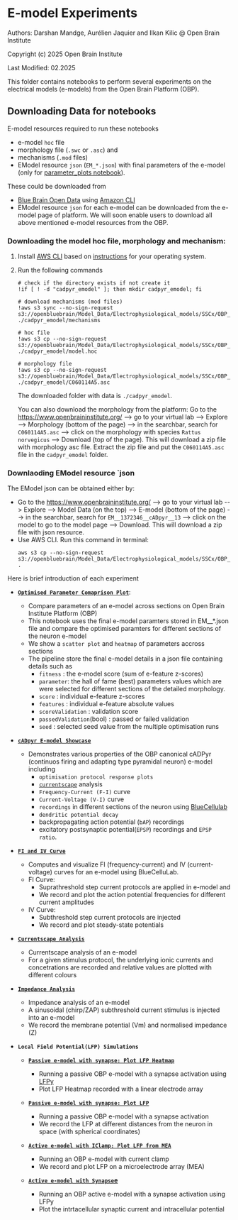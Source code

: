 # E-model Experiments

Authors: Darshan Mandge, Aurélien Jaquier and Ilkan Kilic @ Open Brain Institute

Copyright (c) 2025 Open Brain Institute

Last Modified: 02.2025

This folder contains notebooks to perform several experiments on the electrical models (e-models) from the Open Brain Platform (OBP).

## Downloading Data for notebooks
E-model resources required to run these notebooks
- e-model `hoc` file 
- morphology file (`.swc` or `.asc`) and 
- mechanisms (`.mod` files)
- EModel resource `json` (`EM_*.json`) with final parameters of the e-model (only for [parameter_plots notebook](parameters_plot/analysis_notebook.ipynb)).


These could be downloaded from 
- [Blue Brain Open Data](https://registry.opendata.aws/bluebrain_opendata/) using [Amazon CLI](https://aws.amazon.com/cli/) 
-  EModel resource `json` for each e-model can be downloaded from the e-model page of platform. We will soon enable users to download all above mentioned e-model resources from the OBP.


### Downloading the model hoc file, morphology and mechanism:


1. Install [AWS CLI](https://docs.aws.amazon.com/cli/latest/userguide/cli-chap-welcome.html) based on [instructions](https://docs.aws.amazon.com/cli/latest/userguide/getting-started-install.html) for your operating system.

1. Run the following commands
    ```
    # check if the directory exists if not create it
    !if [ ! -d "cadpyr_emodel" ]; then mkdir cadpyr_emodel; fi 

    # download mechanisms (mod files)
    !aws s3 sync --no-sign-request s3://openbluebrain/Model_Data/Electrophysiological_models/SSCx/OBP_SSCx/emodels/detailed/cADpyr/mechanisms ./cadpyr_emodel/mechanisms 

    # hoc file
    !aws s3 cp --no-sign-request s3://openbluebrain/Model_Data/Electrophysiological_models/SSCx/OBP_SSCx/emodels/detailed/cADpyr/model.hoc ./cadpyr_emodel/model.hoc

    # morphology file 
    !aws s3 cp --no-sign-request s3://openbluebrain/Model_Data/Electrophysiological_models/SSCx/OBP_SSCx/emodels/detailed/cADpyr/C060114A5.asc ./cadpyr_emodel/C060114A5.asc
    ```
    The downloaded folder with data is `./cadpyr_emodel`.

    You can also download the morphology from the platform:
    Go to the https://www.openbraininstitute.org/ --> go to your virtual lab --> Explore --> Morphology (bottom of the page) --> in the searchbar, search for `C060114A5.asc` --> click on the morphology with species `Rattus norvegicus` --> Download (top of the page). 
    This will download a zip file with morphology asc file. Extract the zip file and put the `C060114A5.asc` file in the `cadpyr_emodel` folder.

### Downlaoding EModel resource `json
The EModel json can be obtained either by:
- Go to the https://www.openbraininstitute.org/ --> go to your virtual lab --> Explore --> Model Data (on the top)  --> E-model (bottom of the page) --> in the searchbar, search for `EM__1372346__cADpyr__13` --> click on the model to go to the model page --> Download. 
This will download a zip file with json resource.
- Use AWS CLI. Run this command in terminal: 
    ```
    aws s3 cp --no-sign-request s3://openbluebrain/Model_Data/Electrophysiological_models/SSCx/OBP_SSCx/emodels/detailed/cADpyr/EM__emodel=cADpyr__etype=cADpyr__mtype=L5_TPC_A__species=mouse__brain_region=grey__iteration=1372346__13.json .
    ```

Here is brief introduction of each experiment

- [**`Optimised Parameter Comaprison Plot`**](parameters_plot/analysis_notebook.ipynb):
    - Compare parameters of an e-model across sections on Open Brain Institute Platform (OBP)
    - This notebook uses the final e-model paramters stored in EM__*.json file and compare the optimised paramters for different sections of the neuron e-model
    - We show a `scatter plot` and `heatmap` of parameters accross sections
    - The pipeline store the final e-model details in a json file  containing details such as
        - `fitness`  : the e-model score (sum of e-feature z-scores)
        - `parameter`: the hall of fame (best) parameters values which are were selected for different sections of the detailed morphology.  
        - `score`    : individual e-feature z-scores
        - `features` : individual e-feature absolute values
        - `scoreValidation` : validation score
        - `passedValidation`(bool) : passed or failed validation
        - `seed` : selected seed value from the multiple optimisation runs


- [**`cADpyr E-model Showcase`**](cadpyr_showcase/analysis_notebook.ipynb)
    - Demonstrates various properties of the OBP canonical cADPyr (continuos firing and adapting type pyramidal neuron) e-model including
        - `optimisation protocol response plots`
        - [`currentscape`](https://github.com/openbraininstitute/Currentscape) analysis
        - `Frequency-Current (F-I)` curve
        - `Current-Voltage (V-I)` curve
        - `recordings` in different sections of the neuron using [BlueCellulab](https://github.com/openbraininstitute/BlueCelluLab)
        - `dendritic potential decay` 
        - backpropagating action potential (`bAP`) recordings
        - excitatory postsynaptic potential(`EPSP`) recordings and `EPSP ratio`.

- [**`FI and IV Curve`**](plot_iv_fi_curve/analysis_notebook.ipynb)
    - Computes and visualize FI (frequency-current) and IV (current-voltage) curves for an e-model using BlueCelluLab.
    - FI Curve: 
        - Suprathreshold step current protocols are applied in e-model and 
        - We record and plot the action potential frequencies for different current amplitudes
    - IV Curve: 
        - Subthreshold step current protocols are injected
        - We record and plot steady-state potentials

- [**`Currentscape Analysis`**](single_cell_currentscape_analysis/analysis_notebook.ipynb) 
    - Currentscape analysis of an e-model
    - For a given stimulus protocol, the underlying ionic currents and concetrations are recorded and relative values are plotted with different colours

- [**`Impedance Analysis`**](single_cell_impedance_analysis/analysis_notebook.ipynb)
    - Impedance analysis of an e-model
    - A sinusoidal (chirp/ZAP) subthreshold current stimulus is injected into an e-model
    - We record the membrane potential (Vm) and normalised impedance (Z)

- **`Local Field Potential(LFP) Simulations`**  

    - [**`Passive e-model with synapse: Plot LFP Heatmap`**](lfpy_simulations/passive_emodel_synapses_heatmap/analysis_notebook.ipynb)
        - Running a passive OBP e-model with a synapse activation using [LFPy](https://github.com/LFPy/LFPy)
        - Plot LFP Heatmap recorded with a linear electrode array

    - [**`Passive e-model with synapse: Plot LFP`**](lfpy_simulations/passive_emodel_synapses_LFP/analysis_notebook.ipynb) 
        - Running a passive OBP e-model with a synapse activation
        - We record the LFP at different distances from the neuron in space (with spherical coordinates)

    - [**`Active e-model with IClamp: Plot LFP from MEA`**](lfpy_simulations/active_emodel_Iclamp/analysis_notebook.ipynb)
        - Running an OBP e-model with current clamp
        - We record and plot LFP on a microelectrode array (MEA)

    - [**`Active e-model with Synapse`e**](lfpy_simulations/active_emodel_synapses/analysis_notebook.ipynb) 
        - Running an OBP active e-model with a synapse activation using LFPy
        - Plot the intrtacellular synaptic current and intracellular potential
    